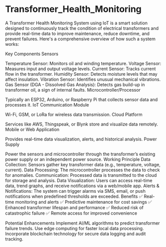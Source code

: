 # Transformer_Health_Monitoring

A Transformer Health Monitoring System using IoT is a smart solution designed to continuously track the condition of electrical transformers and provide real-time data to improve maintenance, reduce downtime, and prevent failures. Here's a comprehensive overview of how such a system works:

Key Components
Sensors

Temperature Sensor: Monitors oil and winding temperature.
Voltage Sensor: Measures input and output voltage levels.
Current Sensor: Tracks current flow in the transformer.
Humidity Sensor: Detects moisture levels that may affect insulation.
Vibration Sensor: Identifies unusual mechanical vibrations.
Gas Sensor (DGA - Dissolved Gas Analysis): Detects gas build-up in transformer oil, a sign of internal faults.
Microcontroller/Processor

Typically an ESP32, Arduino, or Raspberry Pi that collects sensor data and processes it.
IoT Communication Module

Wi-Fi, GSM, or LoRa for wireless data transmission.
Cloud Platform

Services like AWS, Thingspeak, or Blynk store and visualize data remotely.
Mobile or Web Application

Provides real-time data visualization, alerts, and historical analysis.
Power Supply

Power the sensors and microcontroller through the transformer’s existing power supply or an independent power source.
Working Principle
Data Collection: Sensors gather key transformer data (e.g., temperature, voltage, current).
Data Processing: The microcontroller processes the data to check for anomalies.
Communication: Processed data is transmitted to the cloud for storage and analysis.
Data Visualization: Users can access real-time data, trend graphs, and receive notifications via a web/mobile app.
Alerts & Notifications: The system can trigger alarms via SMS, email, or push notifications when predefined thresholds are exceeded.
Benefits
✅ Real-time monitoring and alerts
✅ Predictive maintenance for cost savings
✅ Enhanced transformer lifespan and performance
✅ Reduced risk of catastrophic failure
✅ Remote access for improved convenience

Potential Enhancements
Implement AI/ML algorithms to predict transformer failure trends.
Use edge computing for faster local data processing.
Incorporate blockchain technology for secure data logging and audit tracking.
